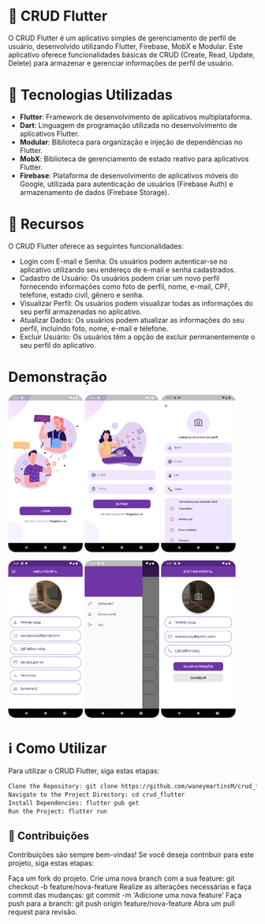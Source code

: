 
# 👤 CRUD Flutter

O CRUD Flutter é um aplicativo simples de gerenciamento de perfil de usuário, desenvolvido utilizando Flutter, Firebase, MobX e Modular. Este aplicativo oferece funcionalidades básicas de CRUD (Create, Read, Update, Delete) para armazenar e gerenciar informações de perfil de usuário.


# 🚀 Tecnologias Utilizadas
- **Flutter**: Framework de desenvolvimento de aplicativos multiplataforma.
- **Dart**: Linguagem de programação utilizada no desenvolvimento de aplicativos Flutter.
- **Modular**: Biblioteca para organização e injeção de dependências no Flutter.
- **MobX**: Biblioteca de gerenciamento de estado reativo para aplicativos Flutter.
- **Firebase**: Plataforma de desenvolvimento de aplicativos móveis do Google, utilizada para autenticação de usuários (Firebase Auth) e armazenamento de dados (Firebase Storage).

# 📌 Recursos
O CRUD Flutter oferece as seguintes funcionalidades:

- Login com E-mail e Senha: Os usuários podem autenticar-se no aplicativo utilizando seu endereço de e-mail e senha cadastrados.
- Cadastro de Usuário: Os usuários podem criar um novo perfil fornecendo informações como foto de perfil, nome, e-mail, CPF, telefone, estado civil, gênero e senha.
- Visualizar Perfil: Os usuários podem visualizar todas as informações do seu perfil armazenadas no aplicativo.
- Atualizar Dados: Os usuários podem atualizar as informações do seu perfil, incluindo foto, nome, e-mail e telefone.
- Excluir Usuário: Os usuários têm a opção de excluir permanentemente o seu perfil do aplicativo.

# Demonstração

<p>
<img src="screenshots/Screenshot_01.png" width="30%">
<img src="screenshots/Screenshot_02.png" width="30%">
<img src="screenshots/Screenshot_03.png" width="30%">
</p>

<p>
<img src="screenshots/Screenshot_04.png" width="30%">
<img src="screenshots/Screenshot_05.png" width="30%">
<img src="screenshots/Screenshot_06.png" width="30%">
</p>

# ℹ️ Como Utilizar

Para utilizar o CRUD Flutter, siga estas etapas:

```bash
Clone the Repository: git clone https://github.com/waneymartinsM/crud_flutter.git
Navigate to the Project Directory: cd crud_flutter
Install Dependencies: flutter pub get
Run the Project: flutter run
```

## 🤝 Contribuições
Contribuições são sempre bem-vindas! Se você deseja contribuir para este projeto, siga estas etapas:

Faça um fork do projeto.
Crie uma nova branch com a sua feature: git checkout -b feature/nova-feature
Realize as alterações necessárias e faça commit das mudanças: git commit -m 'Adicione uma nova feature'
Faça push para a branch: git push origin feature/nova-feature
Abra um pull request para revisão.